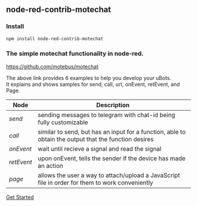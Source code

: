 ##  node-red-contrib-motechat

### Install

```bash
npm install node-red-contrib-motechat
```


### The simple motechat functionality in node-red.

 <https://github.com/motebus/motechat>

The above link provides 6 examples to help you develop your uBots. <br />
It explains and shows samples for send, call, urt, onEvent, retEvent, and Page.

Node| Description | 
--- | --- | 
*send* | sending messages to telegram with chat-id being fully customizable |
*call* | similar to send, but has an input for a function, able to obtain the output that the function desires |
*onEvent* | wait until recieve a signal and read the signal |
*retEvent* | upon onEvent, tells the sender if the device has made an action |
*page* | allows the user a way to attach/upload a JavaScript file in order for them to work conveniently |

[Get Started](docs/how-to-run.md)

